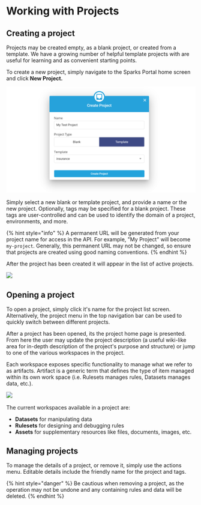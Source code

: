 # Working with Projects



## Creating a project

Projects may be created empty, as a blank project, or created from a template. We have a growing number of helpful template projects with are useful for learning and as convenient starting points.  


To create a new project, simply navigate to the Sparks Portal home screen and click **New Project.** 

![](../../.gitbook/assets/create-project.png)

Simply select a new blank or template project, and provide a name or the new project. Optionally, tags may be specified for a blank project. These tags are user-controlled and can be used to identify the domain of a project, environments, and more.

{% hint style="info" %}
A permanent URL will be generated from your project name for access in the API. For example, "My Project" will become `my-project`. Generally, this permanent URL may not be changed, so ensure that projects are created using good naming conventions.
{% endhint %}

After the project has been created it will appear in the list of active projects.  


![](https://lh6.googleusercontent.com/93xDVhzZlX0RJN-ItUpbd-1fvOVt5V54kKYpGyt32TUrvF5HeOCPG2ZLb8Hn0Epn_esLkovbCP6NJiBmurQlknsgZ-h1EpEPewHgJj2ESQIuZI7jf-1PEXt3nCfxQsUhEmwsUqRR)

## Opening a project

To open a project, simply click it's name for the project list screen. Alternatively, the project menu in the top navigation bar can be used to quickly switch between different projects.

After a project has been opened, its the project home page is presented. From here the user may update the project description \(a useful wiki-like area for in-depth description of the project's purpose and structure\) or jump to one of the various workspaces in the project.

Each workspace exposes specific functionality to manage what we refer to as artifacts. Artifact is a generic term that defines the type of item managed within its own work space \(i.e. Rulesets manages rules, Datasets manages data, etc.\).   


![](https://lh4.googleusercontent.com/XqDG_7eu3sHFV0oWm91zfzLdpmiMOaeDcI0adOqDvyqNH_qR6Fzkqe9ZxZr31MwQOMptT9M1--UdUpQmm8ZuJK5QCx_wMcyzJJov0FFquamgOQzMAXhkDCVZyS-mtErwJ2qMsMI1)

The current workspaces available in a project are:

* **Datasets** for manipulating data
* **Rulesets** for designing and debugging rules
* **Assets** for supplementary resources like files, documents, images, etc.

## Managing projects

To manage the details of a project, or remove it, simply use the actions menu. Editable details include the friendly name for the project and tags.

{% hint style="danger" %}
Be cautious when removing a project, as the operation may not be undone and any containing rules and data will be deleted.
{% endhint %}

